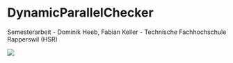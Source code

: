 # DynamicParallelChecker
Semesterarbeit - Dominik Heeb, Fabian Keller - Technische Fachhochschule Rapperswil (HSR)

<img src="http://152.96.56.63:40000/app/rest/builds/buildType:(id:DynamicParallelChecker_DPCMaster)/statusIcon" />
